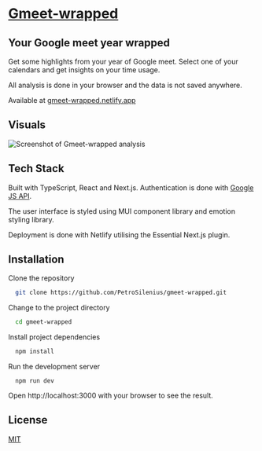 # [Gmeet-wrapped](https://gmeet-wrapped.netlify.app)

## Your Google meet year wrapped

Get some highlights from your year of Google meet. Select one of your calendars and get insights on your time usage.

All analysis is done in your browser and the data is not saved anywhere.

Available at [gmeet-wrapped.netlify.app](https://gmeet-wrapped.netlify.app)

## Visuals

![Screenshot of Gmeet-wrapped analysis](https://i.imgur.com/rvzIan9.png)

## Tech Stack

Built with TypeScript, React and Next.js. Authentication is done with [Google JS API](https://apis.google.com/js/api.js).

The user interface is styled using MUI component library and emotion styling library.

Deployment is done with Netlify utilising the Essential Next.js plugin.

## Installation

Clone the repository

```bash
  git clone https://github.com/PetroSilenius/gmeet-wrapped.git
```

Change to the project directory

```bash
  cd gmeet-wrapped
```

Install project dependencies

```bash
  npm install
```

Run the development server

```
  npm run dev
```

Open http://localhost:3000 with your browser to see the result.

## License

[MIT](https://choosealicense.com/licenses/mit/)
